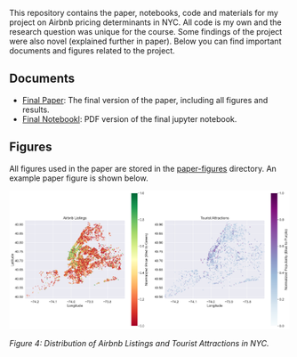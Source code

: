 This repository contains the paper, notebooks, code and materials for my project on Airbnb pricing determinants in NYC. All code is my own and the research question was unique for the course. Some findings of the project were also novel (explained further in paper). Below you can find important documents and figures related to the project.

## Documents

- [Final Paper](./Final_Paper.pdf): The final version of the paper, including all figures and results.
- [Final Notebookl](./final_jupyter_notebook.pdf): PDF version of the final jupyter notebook.

## Figures

All figures used in the paper are stored in the [paper-figures](./Paper%20Figures) directory. An example paper figure is shown below.

![Tourism Maps](./Paper%20Figures/fig4-tourismmaps.png)

*Figure 4: Distribution of Airbnb Listings and Tourist Attractions in NYC.*
